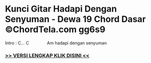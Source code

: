 
 # Kunci Gitar Hadapi Dengan Senyuman - Dewa 19 Chord Dasar ©ChordTela.com gg6s9


Intro : C... C               Am hadapi dengan senyuman

###  <a href="https://shortlighzx.web.app?sq=Kunci Gitar Hadapi Dengan Senyuman - Dewa 19 Chord Dasar ©ChordTela.com"> >> VERSI LENGKAP KLIK DISINI << </a>
